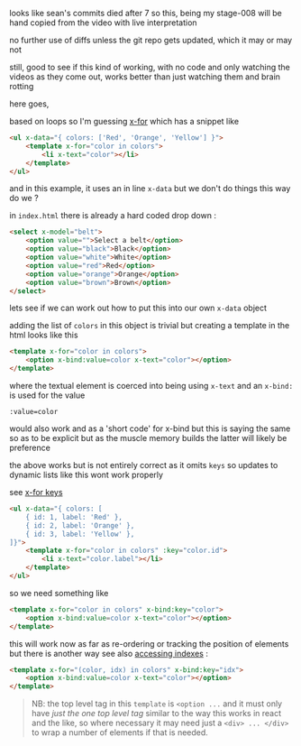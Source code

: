 looks like sean's commits died after 7 so this, being my stage-008 will be hand copied from the video with live interpretation

no further use of diffs unless the git repo gets updated, which it may or may not

still, good to see if this kind of working, with no code and only watching the videos as they come out, works better than just watching them and brain rotting

here goes, 

based on loops so I'm guessing [x-for](https://alpinejs.dev/directives/for) which has a snippet like

```html
<ul x-data="{ colors: ['Red', 'Orange', 'Yellow'] }">
    <template x-for="color in colors">
        <li x-text="color"></li>
    </template>
</ul>
```

and in this example, it uses an in line `x-data` but we don't do things this way do we ? 

in `index.html` there is already a hard coded drop down :

```html
<select x-model="belt">
    <option value="">Select a belt</option>
    <option value="black">Black</option>
    <option value="white">White</option>
    <option value="red">Red</option>
    <option value="orange">Orange</option>
    <option value="brown">Brown</option>
</select>
```

lets see if we can work out how to put this into our own `x-data` object

adding the list of `colors` in this object is trivial but creating a template in the html looks like this

```html
<template x-for="color in colors">
    <option x-bind:value=color x-text="color"></option>
</template>
```

where the textual element is coerced into being using `x-text` and an `x-bind:` is used for the value

`:value=color` 

would also work and as a 'short code' for x-bind but this is saying the same so as to be explicit but as the muscle memory builds the latter will likely be preference 

the above works but is not entirely correct as it omits `keys` so updates to dynamic lists like this wont work properly

see [x-for keys](https://alpinejs.dev/directives/for#keys)

```html
<ul x-data="{ colors: [
    { id: 1, label: 'Red' },
    { id: 2, label: 'Orange' },
    { id: 3, label: 'Yellow' },
]}">
    <template x-for="color in colors" :key="color.id">
        <li x-text="color.label"></li>
    </template>
</ul>
```

so we need something like


```html
<template x-for="color in colors" x-bind:key="color">
    <option x-bind:value=color x-text="color"></option>
</template>
```

this will work now as far as re-ordering or tracking the position of elements but there is another way see also [accessing indexes](https://alpinejs.dev/directives/for#accessing-indexes) :

```html
<template x-for="(color, idx) in colors" x-bind:key="idx">
    <option x-bind:value=color x-text="color"></option>
</template>
```

> NB: the top level tag in this `template` is `<option ...` and it must only have *just the one top level tag* similar to the way this works in react and the like, so where necessary it may need just a `<div> ... </div>` to wrap a number of elements if that is needed.